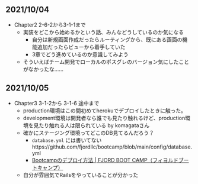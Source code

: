 ## 2021/10/04
- Chapter2 2-6-2から3-1-1まで
    - 実装をどこから始めるかという話、みんなどうしているのか気になる
        - 自分は新規画面作成だったらルーティングから、既にある画面の機能追加だったらビューから着手していた
        - 3章でどう進めているのか意識してみよう
    - そういえばチーム開発でローカルのポスグレのバージョン気にしたことがなかったな……

## 2021/10/05
- Chapter3 3-1-2から 3-1-6 途中まで
    - production環境はこの間初めてherokuでデプロイしたときに触った。
    - development環境は開発者なら誰でも見たり触れるけど、production環境を見たり触れる人は限られている by komagataさん
    - 確かにステージング環境ってどこのDB見てるんだろう？
        - `database.yml` には書いてないhttps://github.com/fjordllc/bootcamp/blob/main/config/database.yml
        - [Bootcampのデプロイ方法 \| FJORD BOOT CAMP（フィヨルドブートキャンプ）](https://bootcamp.fjord.jp/pages/133)
    - 自分が雰囲気でRailsをやっていることが分かった
